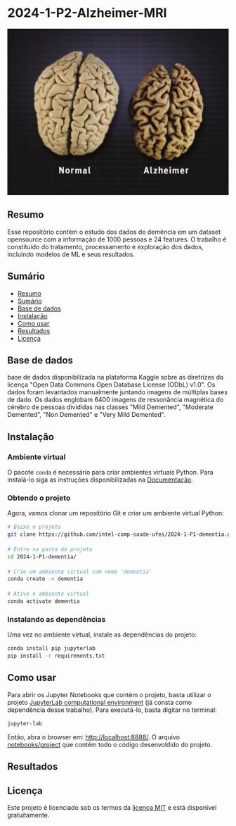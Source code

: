 # 2024-1-P2-Alzheimer-MRI


<p align="center">
  <img src="dementia-brain-changes-thumb.png" />
</p>


## Resumo
Esse repositório contém o estudo dos dados de demência em um dataset opensource com a informação de 1000 pessoas e 24 features. O trabalho é constituido do tratamento, processamento e exploração dos dados, incluindo modelos de ML e seus resultados.


## Sumário

- [Resumo](#resumo)
- [Sumário](#sumário)
- [Base de dados](#base-de-dados)
- [Instalação](#instalação)
- [Como usar](#como-usar)
- [Resultados](#resultados)
- [Licença](#licença)

## Base de dados

base de dados disponibilizada na plataforma Kaggle sobre as diretrizes da licença "Open Data Commons Open Database License (ODbL) v1.0". Os dados foram levantados manualmente juntando imagens de múltiplas bases de dado. Os dados englobam 6400 imagens de ressonância magnética do cérebro de pessoas divididas nas classes "Mild Demented", "Moderate Demented", "Non Demented" e "Very Mild Demented".

## Instalação

### Ambiente virtual

O pacote `conda` é necessário para criar ambientes virtuais Python. Para instalá-lo siga as instruções disponibilizadas na [Documentação](https://docs.conda.io/projects/conda/en/latest/user-guide/install/index.html).

### Obtendo o projeto

Agora, vamos clonar um repositório Git e criar um ambiente virtual Python:

```bash
# Baixe o projeto
git clone https://github.com/intel-comp-saude-ufes/2024-1-P1-dementia.git

# Entre na pasta do projeto
cd 2024-1-P1-dementia/

# Crie um ambiente virtual com nome 'dementia'
conda create -n dementia

# Ative o ambiente virtual
conda activate dementia
```

### Instalando as dependências

Uma vez no ambiente virtual, instale as dependências do projeto:

```bash
conda install pip jupyterlab
pip install -r requirements.txt
```

## Como usar

Para abrir os Jupyter Notebooks que contém o projeto, basta utilizar o projeto [JupyterLab computational environment](https://github.com/jupyterlab/jupyterlab) (já consta como dependência desse trabalho). Para executá-lo, basta digitar no terminal: 

```bash
jupyter-lab
```

Então, abra o browser em: [http://localhost:8888/](http://localhost:8888/). O arquivo [notebooks/project](./notebooks/project.ipynb) que contém todo o código desenvoldido do projeto.

## Resultados 



## Licença

Este projeto é licenciado sob os termos da [licença MIT](./LICENSE) e está disponível gratuitamente.
